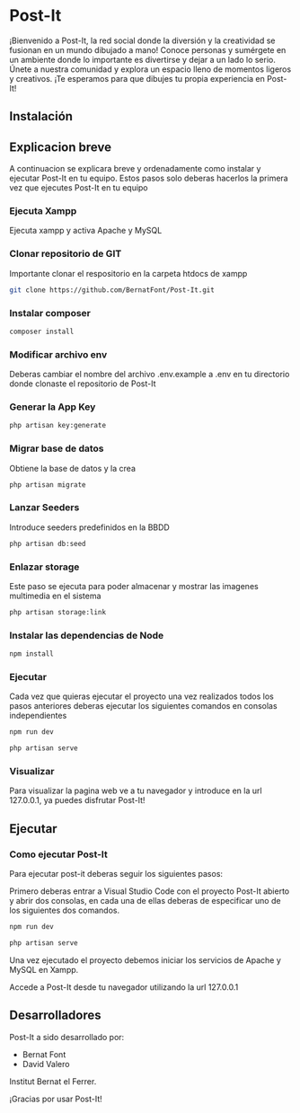 # Post-It
¡Bienvenido a Post-It, la red social donde la diversión y la creatividad se fusionan en un mundo dibujado a mano! Conoce personas y sumérgete en un ambiente donde lo importante es divertirse y dejar a un lado lo serio. Únete a nuestra comunidad y explora un espacio lleno de momentos ligeros y creativos. ¡Te esperamos para que dibujes tu propia experiencia en Post-It!

## Instalación

## Explicacion breve
A continuacion se explicara breve y ordenadamente como instalar y ejecutar Post-It en tu equipo.
Estos pasos solo deberas hacerlos la primera vez que ejecutes Post-It en tu equipo

### Ejecuta Xampp
Ejecuta xampp y activa Apache y MySQL

### Clonar repositorio de GIT
Importante clonar el respositorio en la carpeta htdocs de xampp

```bash
git clone https://github.com/BernatFont/Post-It.git
```
### Instalar composer

```bash
composer install
```

### Modificar archivo env
Deberas cambiar el nombre del archivo .env.example a .env en tu directorio donde clonaste el repositorio de Post-It

### Generar la App Key

```bash
php artisan key:generate
```

### Migrar base de datos
Obtiene la base de datos y la crea

```bash
php artisan migrate
```

### Lanzar Seeders
Introduce seeders predefinidos en la BBDD
```bash
php artisan db:seed
```

### Enlazar storage
Este paso se ejecuta para poder almacenar y mostrar las imagenes multimedia en el sistema
```bash
php artisan storage:link
```

### Instalar las dependencias de Node
```bash
npm install
```

### Ejecutar
Cada vez que quieras ejecutar el proyecto una vez realizados todos los pasos anteriores deberas ejecutar los siguientes comandos en consolas independientes
```bash
npm run dev

php artisan serve
```

### Visualizar
Para visualizar la pagina web ve a tu navegador y introduce en la url 127.0.0.1, ya puedes disfrutar Post-It!

## Ejecutar 

### Como ejecutar Post-It
Para ejecutar post-it deberas seguir los siguientes pasos:

Primero deberas entrar a Visual Studio Code con el proyecto Post-It abierto y abrir dos consolas, en cada una de ellas deberas de especificar uno de los siguientes dos comandos.

```bash
npm run dev

php artisan serve
```

Una vez ejecutado el proyecto debemos iniciar los servicios de Apache y MySQL en Xampp.

Accede a Post-It desde tu navegador utilizando la url 127.0.0.1


## Desarrolladores
Post-It a sido desarrollado por:

- Bernat Font
- David Valero

Institut Bernat el Ferrer.



¡Gracias por usar Post-It!